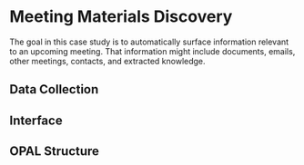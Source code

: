 Meeting Materials Discovery
===========================

The goal in this case study is to automatically surface information relevant to an upcoming meeting. That information might include documents, emails, other meetings, contacts, and extracted knowledge.


Data Collection
---------------


Interface
---------


OPAL Structure
--------------
